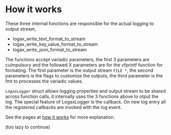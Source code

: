 
# How it works

These three internal functions are responsible for the actual logging to output stream,
- logax_write_text_format_to_stream
- logax_write_key_value_format_to_stream
- logax_write_json_format_to_stream

The functions accept variadic parameters, the first 3 parameters are culmpulsory and the followed X parameters are for the vfprintf function for formating. The first parameter is the output stream `FILE *`, the second parameters is the flags to customize the outputs, the third parameter is the fmt to processes the variadic values. 

`LogaxLogger` struct allows logging properties and output stream to be shared across function calls, it internally uses the 3 functions above to otput the log. The special feature of LogaxLogger is the callback. On new log entry all the registered callbacks are invoked with the log event. 

See the pages at [how it works](https://exoticlibraries.github.io/liblogax/how_it_works/index.html) for more explanation.


(too lazy to continue)

